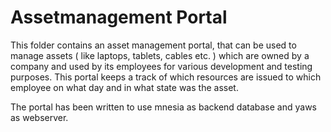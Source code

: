 Assetmanagement Portal
=========
This folder contains an asset management portal, that can
be used to manage assets ( like laptops, tablets, cables etc. )
which are owned by a company and used by its employees for various
development and testing purposes. This portal keeps a track of which
resources are issued to which employee on what day and in what state
was the asset.

The portal has been written to use mnesia as backend database and yaws
as webserver.
